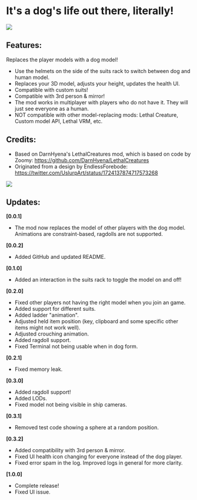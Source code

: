 
# It's a dog's life out there, literally!

![](https://imgur.com/gA6h0Qf.png)

## Features:
Replaces the player models with a dog model!
- Use the helmets on the side of the suits rack to switch between dog and human model.
- Replaces your 3D model, adjusts your height, updates the health UI.
- Compatible with custom suits!
- Compatible with 3rd person & mirror!
- The mod works in multiplayer with players who do not have it. They will just see everyone as a human.
- NOT compatible with other model-replacing mods: Lethal Creature, Custom model API, Lethal VRM, etc.

## Credits:
- Based on DarnHyena's LethalCreatures mod, which is based on code by Zoomy: https://github.com/DarnHyena/LethalCreatures
- Originated from a design by EndlessForebode: https://twitter.com/UslurpArt/status/1724137874717573268

![](https://pbs.twimg.com/media/F-1eD_IWYAAwKmh.jpg)

## Updates:
**[0.0.1]**  
- The mod now replaces the model of other players with the dog model. Animations are constraint-based, ragdolls are not supported.

**[0.0.2]**  
- Added GitHub and updated README.

**[0.1.0]**  
- Added an interaction in the suits rack to toggle the model on and off!

**[0.2.0]**  
- Fixed other players not having the right model when you join an game.
- Added support for different suits.
- Added ladder "animation".
- Adjusted held item position (key, clipboard and some specific other items might not work well).
- Adjusted crouching animation.
- Added ragdoll support.
- Fixed Terminal not being usable when in dog form.

**[0.2.1]** 
- Fixed memory leak.

**[0.3.0]** 
- Added ragdoll support!
- Added LODs.
- Fixed model not being visible in ship cameras.

**[0.3.1]** 
- Removed test code showing a sphere at a random position.

**[0.3.2]**
- Added compatibility with 3rd person & mirror.
- Fixed UI health icon changing for everyone instead of the dog player.
- Fixed error spam in the log. Improved logs in general for more clarity.

**[1.0.0]**
- Complete release!
- Fixed UI issue.